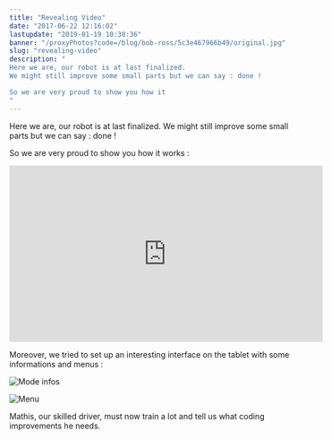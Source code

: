 ```yaml
---
title: "Revealing Video"
date: "2017-06-22 12:16:02"
lastupdate: "2019-01-19 10:30:36"
banner: "/proxyPhotos?code=/blog/bob-ross/5c3e467966b49/original.jpg"
slug: "revealing-video"
description: " 
Here we are, our robot is at last finalized.
We might still improve some small parts but we can say : done !

So we are very proud to show you how it 
"
---
```

Here we are, our robot is at last finalized.
We might still improve some small parts but we can say : done !

So we are very proud to show you how it works :

<iframe width="560" height="315" src="https://www.youtube-nocookie.com/embed/fZCZbcYIM_o" frameborder="0" allow="accelerometer; autoplay; encrypted-media; gyroscope; picture-in-picture" allowfullscreen></iframe>

Moreover, we tried to set up an interesting interface on the tablet with some informations and menus :

![Mode infos](/proxyPhotos?code=/blog/bob-ross/5c3e467966b49/50.jpg "Mode infos")

![Menu](/proxyPhotos?code=/blog/bob-ross/5c3e467a46248/50.jpg "Menu")

Mathis, our skilled driver, must now train a lot and tell us what coding improvements he needs.
    